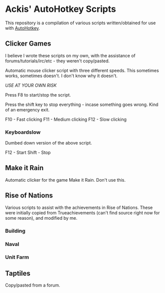 # Ackis' AutoHotkey Scripts
This repository is a compilation of various scripts written/obtained for use with [AutoHotkey](https://www.autohotkey.com/).

## Clicker Games

I believe I wrote these scripts on my own, with the assistance of forums/tutorials/irc/etc  - they weren't copy/pasted.

Automatic mouse clicker script with three different speeds.  This sometimes works, sometimes doesn't.  I don't know why it doesn't.

*USE AT YOUR OWN RISK*

Press F8 to start/stop the script.

Press the shift key to stop everything - incase something goes wrong.  Kind of an emergency exit.

F10 - Fast clicking
F11 - Medium clicking
F12 - Slow clicking

### Keyboardslow

Dumbed down version of the above script.

F12 - Start
Shift - Stop

## Make it Rain

Automatic clicker for the game Make it Rain.  Don't use this.

## Rise of Nations

Various scripts to assist with the achievements in Rise of Nations.  These were initially copied from Trueachievements (can't find source right now for some reason), and modified by me.

### Building

### Naval

### Unit Farm

## Taptiles

Copy/pasted from a forum.